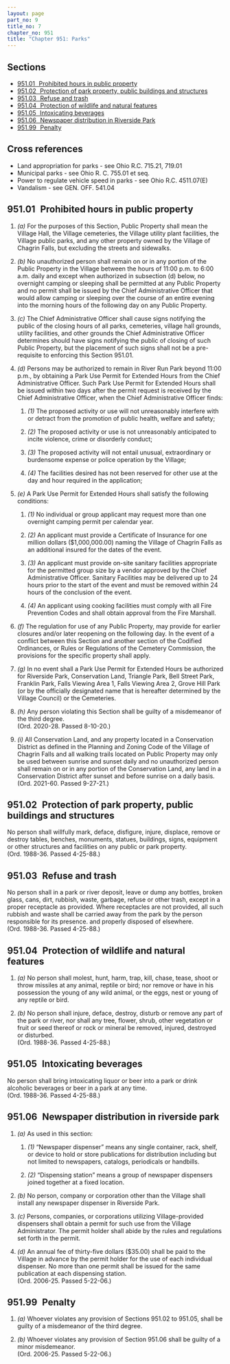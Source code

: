 ```yaml
---
layout: page
part_no: 9
title_no: 7
chapter_no: 951
title: "Chapter 951: Parks"
---
```


## Sections

* [951.01   Prohibited hours in public property](#95101-prohibited-hours-in-public-property)
* [951.02   Protection of park property, public buildings and structures](#95102-protection-of-park-property-public-buildings-and-structures)
* [951.03   Refuse and trash](#95103-refuse-and-trash)
* [951.04   Protection of wildlife and natural features](#95104-protection-of-wildlife-and-natural-features)
* [951.05   Intoxicating beverages](#95105-intoxicating-beverages)
* [951.06   Newspaper distribution in Riverside Park](#95106-newspaper-distribution-in-riverside-park)
* [951.99   Penalty](#95199-penalty)

## Cross references

* Land appropriation for parks - see Ohio R.C. 715.21, 719.01
* Municipal parks - see Ohio R. C. 755.01 et seq.
* Power to regulate vehicle speed in parks - see Ohio R.C. 4511.07(E)
* Vandalism - see GEN. OFF. 541.04

## 951.01   Prohibited hours in public property

1. _(a)_ For the purposes of this Section, Public Property shall mean the
Village Hall, the Village cemeteries, the Village utility plant facilities, the
Village public parks, and any other property owned by the Village of Chagrin
Falls, but excluding the streets and sidewalks.

2. _(b)_ No unauthorized person shall remain on or in any portion of the Public
Property in the Village between the hours of 11:00 p.m. to 6:00 a.m. daily and
except when authorized in subsection (d) below, no overnight camping or sleeping
shall be permitted at any Public Property and no permit shall be issued by the
Chief Administrative Officer that would allow camping or sleeping over the
course of an entire evening into the morning hours of the following day on any
Public Property.

3. _(c)_ The Chief Administrative Officer shall cause signs notifying the public
of the closing hours of all parks, cemeteries, village hall grounds, utility
facilities, and other grounds the Chief Administrative Officer determines should
have signs notifying the public of closing of such Public Property, but the
placement of such signs shall not be a pre-requisite to enforcing this Section
951.01.

4. _(d)_ Persons may be authorized to remain in River Run Park beyond 11:00
p.m., by obtaining a Park Use Permit for Extended Hours from the Chief
Administrative Officer. Such Park Use Permit for Extended Hours shall be issued
within two days after the permit request is received by the Chief Administrative
Officer, when the Chief Administrative Officer finds:

    1. _(1)_ The proposed activity or use will not unreasonably interfere with
    or detract from the promotion of public health, welfare and safety;

    2. _(2)_ The proposed activity or use is not unreasonably anticipated to
    incite violence, crime or disorderly conduct;

    3. _(3)_ The proposed activity will not entail unusual, extraordinary or
    burdensome expense or police operation by the Village;

    4. _(4)_ The facilities desired has not been reserved for other use at the
    day and hour required in the application;

5. _(e)_ A Park Use Permit for Extended Hours shall satisfy the following
conditions:

    1. _(1)_ No individual or group applicant may request more than one
    overnight camping permit per calendar year.

    2. _(2)_ An applicant must provide a Certificate of Insurance for one
    million dollars ($1,000,000.00) naming the Village of Chagrin Falls as an
    additional insured for the dates of the event.

    3. _(3)_ An applicant must provide on-site sanitary facilities appropriate
    for the permitted group size by a vendor approved by the Chief
    Administrative Officer. Sanitary Facilities may be delivered up to 24 hours
    prior to the start of the event and must be removed within 24 hours of the
    conclusion of the event.

    4. _(4)_ An applicant using cooking facilities must comply with all Fire
    Prevention Codes and shall obtain approval from the Fire Marshall.

6. _(f)_ The regulation for use of any Public Property, may provide for earlier
closures and/or later reopening on the following day. In the event of a conflict
between this Section and another section of the Codified Ordinances, or Rules or
Regulations of the Cemetery Commission, the provisions for the specific property
shall apply.

7. _(g)_ In no event shall a Park Use Permit for Extended Hours be authorized
for Riverside Park, Conservation Land, Triangle Park, Bell Street Park, Franklin
Park, Falls Viewing Area 1, Falls Viewing Area 2, Grove Hill Park (or by the
officially designated name that is hereafter determined by the Village Council)
or the Cemeteries.

8. _(h)_ Any person violating this Section shall be guilty of a misdemeanor of
the third degree.  
(Ord. 2020-28. Passed 8-10-20.)

9. _(i)_ All Conservation Land, and any property located in a Conservation
District as defined in the Planning and Zoning Code of the Village of Chagrin
Falls and all walking trails located on Public Property may only be used between
sunrise and sunset daily and no unauthorized person shall remain on or in any
portion of the Conservation Land, any land in a Conservation District after
sunset and before sunrise on a daily basis.  
(Ord. 2021-60. Passed 9-27-21.)

## 951.02   Protection of park property, public buildings and structures

No person shall willfully mark, deface, disfigure, injure, displace, remove or
destroy tables, benches, monuments, statues, buildings, signs, equipment or
other structures and facilities on any public or park property.  
(Ord. 1988-36. Passed 4-25-88.)

## 951.03   Refuse and trash

No person shall in a park or river deposit, leave or dump any bottles, broken
glass, cans, dirt, rubbish, waste, garbage, refuse or other trash, except in a
proper receptacle as provided. Where receptacles are not provided, all such
rubbish and waste shall be carried away from the park by the person responsible
for its presence. and properly disposed of elsewhere.  
(Ord. 1988-36. Passed 4-25-88.)

## 951.04   Protection of wildlife and natural features

1. _(a)_ No person shall molest, hunt, harm, trap, kill, chase, tease, shoot or
throw missiles at any animal, reptile or bird; nor remove or have in his
possession the young of any wild animal, or the eggs, nest or young of any
reptile or bird.

2. _(b)_ No person shall injure, deface, destroy, disturb or remove any part of
the park or river, nor shall any tree, flower, shrub, other vegetation or fruit
or seed thereof or rock or mineral be removed, injured, destroyed or
disturbed.  
(Ord. 1988-36. Passed 4-25-88.)

## 951.05   Intoxicating beverages

No person shall bring intoxicating liquor or beer into a park or drink alcoholic
beverages or beer in a park at any time.  
(Ord. 1988-36. Passed 4-25-88.)

## 951.06   Newspaper distribution in riverside park

1. _(a)_ As used in this section:

    1. _(1)_ “Newspaper dispenser” means any single container, rack, shelf, or
    device to hold or store publications for distribution including but not
    limited to newspapers, catalogs, periodicals or handbills.

    2. _(2)_ “Dispensing station” means a group of newspaper dispensers joined
    together at a fixed location.

2. _(b)_ No person, company or corporation other than the Village shall install
any newspaper dispenser in Riverside Park.

3. _(c)_ Persons, companies, or corporations utilizing Village-provided
dispensers shall obtain a permit for such use from the Village Administrator.
The permit holder shall abide by the rules and regulations set forth in the
permit.

4. _(d)_ An annual fee of thirty-five dollars ($35.00) shall be paid to the
Village in advance by the permit holder for the use of each individual
dispenser. No more than one permit shall be issued for the same publication at
each dispensing station.  
(Ord. 2006-25. Passed 5-22-06.)

## 951.99   Penalty

1. _(a)_ Whoever violates any provision of Sections 951.02 to 951.05, shall be
guilty of a misdemeanor of the third degree.

2. _(b)_ Whoever violates any provision of Section 951.06 shall be guilty of a
minor misdemeanor.  
(Ord. 2006-25. Passed 5-22-06.)
